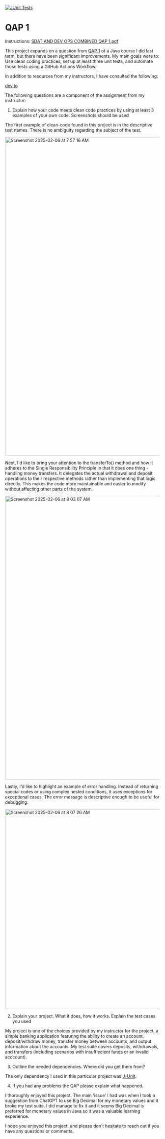 [![JUnit Tests](https://github.com/BradTheeStallion/QAP1-SDAT-DEVOPS/actions/workflows/mavenTest.yml/badge.svg)](https://github.com/BradTheeStallion/QAP1-SDAT-DEVOPS/actions/workflows/mavenTest.yml)

# QAP 1

Instructions: [SDAT AND DEV OPS COMBINED QAP 1.pdf](https://github.com/user-attachments/files/18677542/SDAT.AND.DEV.OPS.COMBINED.QAP.1.pdf)

This project expands on a question from [QAP 1](https://github.com/BradTheeStallion/QAP1_Java_BA/blob/main/src/Account.java) of a Java course I did last term, but there have been significant improvements. My main goals were to: Use clean coding practices, set up at least three unit tests, and automate those tests using a GitHub Actions Workflow.

In addition to resources from my instructors, I have consulted the following:

[dev.to](https://dev.to/ewefie/getting-started-with-github-actions-run-junit-5-tests-in-a-java-project-with-maven-20g4)


The following questions are a component of the assignment from my instructor:

1. Explain how your code meets clean code practices by using at least 3 examples of your own code. Screenshots should be used

The first example of clean-code found in this project is in the descriptive test names. There is no ambiguity regarding the subject of the test.

<img width="1033" alt="Screenshot 2025-02-06 at 7 57 16 AM" src="https://github.com/user-attachments/assets/30b4d7fa-5dc0-4780-82d9-f76fb1fb7f2e" />

Next, I'd like to bring your attention to the transferTo() method and how it adheres to the Single Responsibility Principle in that it does one thing - handling money transfers. It delegates the actual withdrawal and deposit operations to their respective methods rather than implementing that logic directly. This makes the code more maintainable and easier to modify without affecting other parts of the system.

<img width="919" alt="Screenshot 2025-02-06 at 8 03 07 AM" src="https://github.com/user-attachments/assets/6219a8cd-a1c0-4187-93ff-87d9ac733c93" />

Lastly, I'd like to highlight an example of error handling. Instead of returning special codes or using complex nested conditions, it uses exceptions for exceptional cases. The error message is descriptive enough to be useful for debugging.

<img width="648" alt="Screenshot 2025-02-06 at 8 07 26 AM" src="https://github.com/user-attachments/assets/54cbfcc6-ed35-45e5-a03d-2f746896680c" />

2. Explain your project. What it does, how it works. Explain the test cases you used

My project is one of the choices provided by my instructor for the project, a simple banking application featuring the ability to create an account, deposit/withdraw money, transfer money between accounts, and output information about the accounts. My test suite covers deposits, withdrawals, and transfers (including scenarios with insuffiecient funds or an invalid acccount).

3. Outline the needed dependencies. Where did you get them from?

The only dependency I used in this particular project was [J-Unit](https://mvnrepository.com/artifact/org.junit.jupiter/junit-jupiter-api/5.12.0-M1).

4. If you had any problems the QAP please explain what happened.

I thoroughly enjoyed this project. The main 'issue' I had was when I took a suggestion from ChatGPT to use Big Decimal for my monetary values and it broke my test suite. I did manage to fix it and it seems Big Decimal is preferred for monetary values in Java so it was a valuable learning experience.

I hope you enjoyed this project, and please don't hesitate to reach out if you have any questions or comments. 
